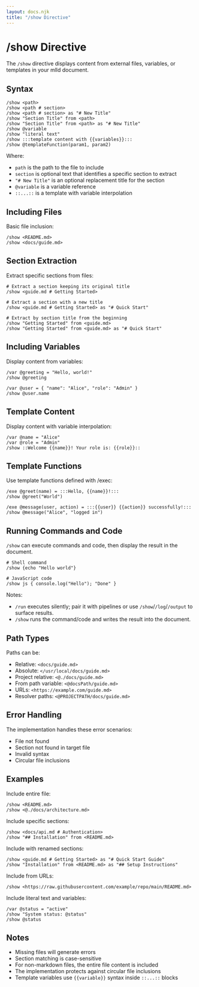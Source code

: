 ```yaml
---
layout: docs.njk
title: "/show Directive"
---
```


# /show Directive

The `/show` directive displays content from external files, variables, or templates in your mlld document.

## Syntax

```mlld
/show <path>
/show <path # section>
/show <path # section> as "# New Title"
/show "Section Title" from <path>
/show "Section Title" from <path> as "# New Title"
/show @variable
/show "literal text"
/show :::template content with {{variables}}:::
/show @templateFunction(param1, param2)
```

Where:
- `path` is the path to the file to include
- `section` is optional text that identifies a specific section to extract
- `"# New Title"` is an optional replacement title for the section
- `@variable` is a variable reference
- `::...::` is a template with variable interpolation

## Including Files

Basic file inclusion:
```mlld
/show <README.md>
/show <docs/guide.md>
```

## Section Extraction

Extract specific sections from files:

```mlld
# Extract a section keeping its original title
/show <guide.md # Getting Started>

# Extract a section with a new title
/show <guide.md # Getting Started> as "# Quick Start"

# Extract by section title from the beginning
/show "Getting Started" from <guide.md>
/show "Getting Started" from <guide.md> as "# Quick Start"
```

## Including Variables

Display content from variables:

```mlld
/var @greeting = "Hello, world!"
/show @greeting

/var @user = { "name": "Alice", "role": "Admin" }
/show @user.name
```

## Template Content

Display content with variable interpolation:

```mlld
/var @name = "Alice"
/var @role = "Admin"
/show ::Welcome {{name}}! Your role is: {{role}}::
```

## Template Functions

Use template functions defined with /exec:

```mlld
/exe @greet(name) = :::Hello, {{name}}!:::
/show @greet("World")

/exe @message(user, action) = :::{{user}} {{action}} successfully!:::
/show @message("Alice", "logged in")
```

## Running Commands and Code

`/show` can execute commands and code, then display the result in the document.

```mlld
# Shell command
/show {echo "Hello world"}

# JavaScript code
/show js { console.log("Hello"); "Done" }
```

Notes:
- `/run` executes silently; pair it with pipelines or use `/show`/`/log`/`/output` to surface results.
- `/show` runs the command/code and writes the result into the document.

## Path Types

Paths can be:
- Relative: `<docs/guide.md>`
- Absolute: `</usr/local/docs/guide.md>`
- Project relative: `<@./docs/guide.md>`
- From path variable: `<@docsPath/guide.md>`
- URLs: `<https://example.com/guide.md>`
- Resolver paths: `<@PROJECTPATH/docs/guide.md>`

## Error Handling

The implementation handles these error scenarios:
- File not found
- Section not found in target file
- Invalid syntax
- Circular file inclusions

## Examples

Include entire file:
```mlld
/show <README.md>
/show <@./docs/architecture.md>
```

Include specific sections:
```mlld
/show <docs/api.md # Authentication>
/show "## Installation" from <README.md>
```

Include with renamed sections:
```mlld
/show <guide.md # Getting Started> as "# Quick Start Guide"
/show "Installation" from <README.md> as "## Setup Instructions"
```

Include from URLs:
```mlld
/show <https://raw.githubusercontent.com/example/repo/main/README.md>
```

Include literal text and variables:
```mlld
/var @status = "active"
/show "System status: @status"
/show @status
```

## Notes

- Missing files will generate errors
- Section matching is case-sensitive
- For non-markdown files, the entire file content is included
- The implementation protects against circular file inclusions
- Template variables use `{{variable}}` syntax inside `::...::` blocks
